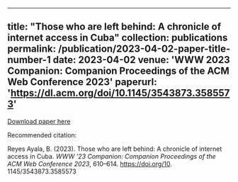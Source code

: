 
---
title: "Those who are left behind: A chronicle of internet access in Cuba"
collection: publications
permalink: /publication/2023-04-02-paper-title-number-1
date: 2023-04-02
venue: 'WWW 2023 Companion: Companion Proceedings of the ACM Web Conference 2023'
paperurl: 'https://dl.acm.org/doi/10.1145/3543873.3585573'
---

[Download paper here](https://dl.acm.org/doi/10.1145/3543873.3585573)

Recommended citation:  

Reyes Ayala, B. (2023). Those who are left behind: A chronicle of internet access in Cuba. _WWW ’23
Companion: Companion Proceedings of the ACM Web Conference 2023_, 610–614. https://doi.org/10.
1145/3543873.3585573

